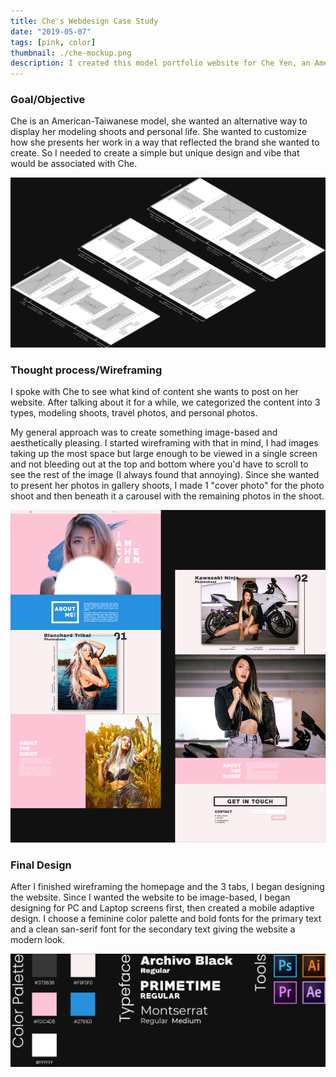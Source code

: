 ```yaml
---
title: Che's Webdesign Case Study
date: "2019-05-07"
tags: [pink, color]
thumbnail: ./che-mockup.png
description: I created this model portfolio website for Che Yen, an American-Taiwanese model. Che wanted a simple and fast image-based website to share her personal and modeling shoots with her audience. She wants to use this website as a platform to later build a clothing brand to sell online to her fans.
---
```


### Goal/Objective

Che is an American-Taiwanese model, she wanted an alternative way to display her modeling shoots and personal life. She wanted to customize how she presents her work in a way that reflected the brand she wanted to create. So I needed to create a simple but unique design and vibe that would be associated with Che.

![che project wireframe](./che-wireframe.jpg)

### Thought process/Wireframing

I spoke with Che to see what kind of content she wants to post on her website. After talking about it for a while, we categorized the content into 3 types, modeling shoots, travel photos, and personal photos.

My general approach was to create something image-based and aesthetically pleasing. I started wireframing with that in mind, I had images taking up the most space but large enough to be viewed in a single screen and not bleeding out at the top and bottom where you'd have to scroll to see the rest of the image (I always found that annoying). Since she wanted to present her photos in gallery shoots, I made 1 "cover photo" for the photo shoot and then beneath it a carousel with the remaining photos in the shoot.

![che project full design](./che-full.jpg)

### Final Design

After I finished wireframing the homepage and the 3 tabs, I began designing the website. Since I wanted the website to be image-based, I began designing for PC and Laptop screens first, then created a mobile adaptive design. I choose a feminine color palette and bold fonts for the primary text and a clean san-serif font for the secondary text giving the website a modern look.

![che project colors](./che-colors.jpg)
